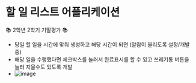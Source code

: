 # 할 일 리스트 어플리케이션
📚 2학년 2학기 기말평가 📚
- 당일 할 일을 시간에 맞춰 생성하고 해당 시간이 되면 (알람이 울리도록 설정/개발중)
- 해당 일을 수행했다면 체크박스를 눌러서 완료표시를 할 수 있고 쓰레기통 버튼을 눌러 지울수도 있도록 개발
- ![image](https://github.com/SebIn020208/To_Do_App/assets/115605128/1f419610-0c93-48f0-baed-ec02d9b95b4e)
